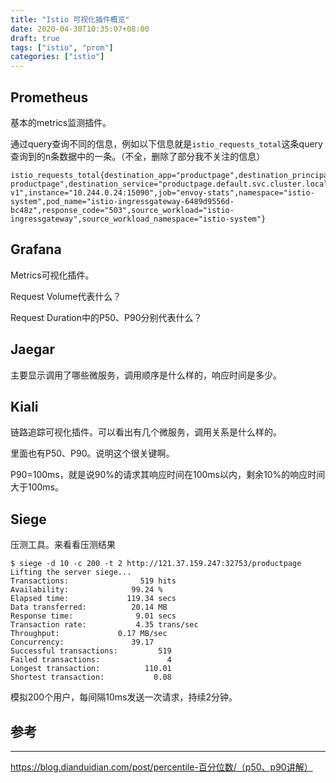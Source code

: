 ```yaml
---
title: "Istio 可视化插件概览"
date: 2020-04-30T10:35:07+08:00
draft: true
tags: ["istio", "prom"]
categories: ["istio"]
---
```


## Prometheus

基本的metrics监测插件。

通过query查询不同的信息，例如以下信息就是`istio_requests_total`这条query查询到的n条数据中的一条。（不全，删除了部分我不关注的信息）

```shell
istio_requests_total{destination_app="productpage",destination_principal="spiffe://cluster.local/ns/default/sa/bookinfo-productpage",destination_service="productpage.default.svc.cluster.local",destination_service_name="productpage",destination_service_namespace="default",destination_version="v1",destination_workload="productpage-v1",instance="10.244.0.24:15090",job="envoy-stats",namespace="istio-system",pod_name="istio-ingressgateway-6489d9556d-bc48z",response_code="503",source_workload="istio-ingressgateway",source_workload_namespace="istio-system"}
```

## Grafana

Metrics可视化插件。

Request Volume代表什么？

Request Duration中的P50、P90分别代表什么？

## Jaegar

主要显示调用了哪些微服务，调用顺序是什么样的，响应时间是多少。

## Kiali

链路追踪可视化插件。可以看出有几个微服务，调用关系是什么样的。

里面也有P50、P90。说明这个很关键啊。

P90=100ms，就是说90%的请求其响应时间在100ms以内，剩余10%的响应时间大于100ms。

## Siege

压测工具。来看看压测结果

```shell
$ siege -d 10 -c 200 -t 2 http://121.37.159.247:32753/productpage
Lifting the server siege...
Transactions:		         519 hits
Availability:		       99.24 %
Elapsed time:		      119.34 secs
Data transferred:	       20.14 MB
Response time:		        9.01 secs
Transaction rate:	        4.35 trans/sec
Throughput:		        0.17 MB/sec
Concurrency:		       39.17
Successful transactions:         519
Failed transactions:	           4
Longest transaction:	      110.01
Shortest transaction:	        0.08
```

模拟200个用户，每间隔10ms发送一次请求，持续2分钟。

## 参考

---

https://blog.dianduidian.com/post/percentile-百分位数/（p50、p90讲解）